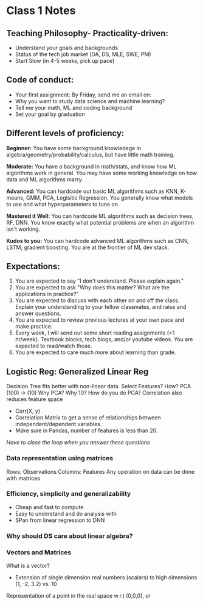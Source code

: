 # Class 1 Notes

## Teaching Philosophy- Practicality-driven:
- Understand your goals and backgrounds
- Status of the tech job market (DA, DS, MLE, SWE, PM)
- Start Slow (in 4-5 weeks, pick up pace)

## Code of conduct:
- Your first assignment: By Friday, send me an email on:
- Why you want to study data science and machine learning?
- Tell me your math, ML and coding background
- Set your goal by graduation

## Different levels of proficiency:
**Beginner:** You have some background knowledege in algebra/geometry/probability/calculus, but have little math training.  

**Moderate:** You have a background in math/stats, and know how ML algorithms work in general. You may have some working knowledge on how data and ML algorithms marry.  

**Advanced:** You can hardcode out basic ML algorithms such as KNN, K-means, GMM, PCA, Logisitic Regression. You generally know what models to use and what hyperparameters to tune on.  

**Mastered it Well:** You can hardcode ML algorithms such as decision trees, RF, DNN. You know exactly what potential problems are when an algorithm isn't working.  

**Kudos to you:** You can hardcode advanced ML algorithms such as CNN, LSTM, gradient boosting. You are at the frontier of ML dev stack.   

## Expectations:
1. You are expected to say "I don't understand. Please explain again."
2. You are expected to ask "Why does this matter? What are the applications in practice?"
3. You are expected to discuss with each other on and off the class. Explain your understanding to your fellow classmates, and raise and answer questions.
4. You are expected to review previous lectures at your own pace and make practice.
5. Every week, I will send out some short reading assignments (<1 hr/week). Textbook blocks, tech blogs, and/or youtube videos. You are expected to read/watch those.
6. You are expected to care much more about learning than grade. 

## Logistic Reg: Generalized Linear Reg
Decision Tree fits better with non-linear data.
Select Features? How?
PCA (100) -> (10)
Why PCA? Why 10?
How do you do PCA?
Correlation also reduces feature space
- Corr(X, y)
- Correlation Matrix to get a sense of relationships between independent/dependent variables.
- Make sure in Pandas, number of features is less than 20.

*Have to close the loop when you answer these questions*

### Data representation using matrices
Rows: Observations
Columns: Features
Any operation on data can be done with matrices

### Efficiency, simplicity and generalizability
- Cheap and fast to compute
- Easy to understand and do analysis with
- SPan from linear regression to DNN

### Why should DS care about linear algebra?

### Vectors and Matrices
What is a vector?
- Extension of single dimension real numbers (scalars) to high dimensions
(1, -2, 3.2) vs. 10

Representation of a point in the real space w.r.t (0,0,0), or 
